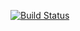 [![Build Status](https://app.travis-ci.com/francesco-vaccari/IS2.svg?branch=main)](https://app.travis-ci.com/francesco-vaccari/IS2)
